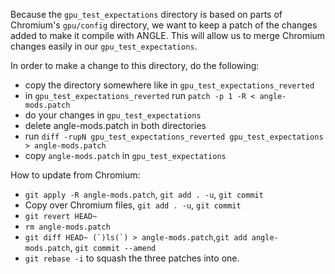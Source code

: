 Because the ```gpu_test_expectations``` directory is based on parts of Chromium's ```gpu/config```
directory, we want to keep a patch of the changes added to make it compile with ANGLE. This
will allow us to merge Chromium changes easily in our ```gpu_test_expectations```.

In order to make a change to this directory, do the following:

 * copy the directory somewhere like in ```gpu_test_expectations_reverted```
 * in ```gpu_test_expectations_reverted``` run ```patch -p 1 -R < angle-mods.patch```
 * do your changes in ```gpu_test_expectations```
 * delete angle-mods.patch in both directories
 * run ```diff -rupN gpu_test_expectations_reverted gpu_test_expectations > angle-mods.patch```
 * copy ```angle-mods.patch``` in ```gpu_test_expectations```

How to update from Chromium:

 * ```git apply -R angle-mods.patch```, ```git add . -u```, ```git commit```
 * Copy over Chromium files, ```git add . -u```, ```git commit```
 * ```git revert HEAD~```
 * ```rm angle-mods.patch```
 * ```git diff HEAD~ (`)ls(`) > angle-mods.patch```,```git add angle-mods.patch```, ```git commit --amend```
 * ```git rebase -i``` to squash the three patches into one.

